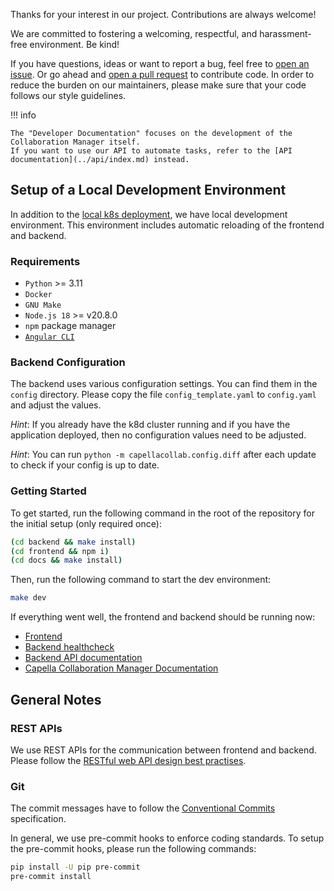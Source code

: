 <!--
 ~ SPDX-FileCopyrightText: Copyright DB InfraGO AG and contributors
 ~ SPDX-License-Identifier: Apache-2.0
 -->

Thanks for your interest in our project. Contributions are always welcome!

We are committed to fostering a welcoming, respectful, and harassment-free
environment. Be kind!

If you have questions, ideas or want to report a bug, feel free to
[open an issue](https://github.com/DSD-DBS/capella-collab-manager/issues). Or
go ahead and
[open a pull request](https://github.com/DSD-DBS/capella-collab-manager/pulls)
to contribute code. In order to reduce the burden on our maintainers, please
make sure that your code follows our style guidelines.

!!! info

    The "Developer Documentation" focuses on the development of the Collaboration Manager itself.
    If you want to use our API to automate tasks, refer to the [API documentation](../api/index.md) instead.

## Setup of a Local Development Environment

In addition to the
[local k8s deployment](https://github.com/DSD-DBS/capella-collab-manager#running-locally-with-k3d),
we have local development environment. This environment includes automatic
reloading of the frontend and backend.

### Requirements

- `Python` >= 3.11
- `Docker`
- `GNU Make`
- `Node.js 18` >= v20.8.0
- `npm` package manager
- [`Angular CLI`](https://angular.io/cli#installing-angular-cli)

### Backend Configuration

The backend uses various configuration settings. You can find them in the
`config` directory. Please copy the file `config_template.yaml` to
`config.yaml` and adjust the values.

_Hint_: If you already have the k8d cluster running and if you have the
application deployed, then no configuration values need to be adjusted.

_Hint_: You can run `python -m capellacollab.config.diff` after each update to
check if your config is up to date.

### Getting Started

To get started, run the following command in the root of the repository for the
initial setup (only required once):

```zsh
(cd backend && make install)
(cd frontend && npm i)
(cd docs && make install)
```

Then, run the following command to start the dev environment:

```zsh
make dev
```

If everything went well, the frontend and backend should be running now:

- [Frontend](http://localhost:4200)
- [Backend healthcheck](http://localhost:8000/healthcheck)
- [Backend API documentation](http://localhost:8000/docs)
- [Capella Collaboration Manager Documentation](http://localhost:8081)

## General Notes

### REST APIs

We use REST APIs for the communication between frontend and backend. Please
follow the
[RESTful web API design best practises](https://docs.microsoft.com/en-us/azure/architecture/best-practices/api-design).

### Git

The commit messages have to follow the
[Conventional Commits](https://www.conventionalcommits.org/en/v1.0.0/#specification)
specification.

In general, we use pre-commit hooks to enforce coding standards. To setup the
pre-commit hooks, please run the following commands:

```zsh
pip install -U pip pre-commit
pre-commit install
```
